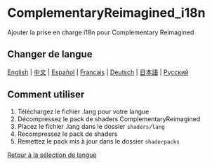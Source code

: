 # ComplementaryReimagined_i18n
Ajouter la prise en charge i18n pour Complementary Reimagined

## Changer de langue
[English](../../README.md) | [中文](README.zh.md) | [Español](README.es.md) | [Français](#) | [Deutsch](README.de.md) | [日本語](README.ja.md) | [Русский](README.ru.md)

## Comment utiliser
1. Téléchargez le fichier .lang pour votre langue
2. Décompressez le pack de shaders ComplementaryReimagined
3. Placez le fichier .lang dans le dossier `shaders/lang`
4. Recompressez le pack de shaders
5. Remettez le pack mis à jour dans le dossier `shaderpacks`

[Retour à la sélection de langue](../../README.md)
